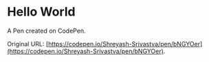 # Hello World

A Pen created on CodePen.

Original URL: [https://codepen.io/Shreyash-Srivastva/pen/bNGYOer](https://codepen.io/Shreyash-Srivastva/pen/bNGYOer).

